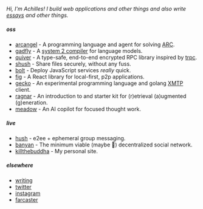 _Hi, I'm Achilles! I build web applications and other things and also write [essays](https://ktb.pub) and other things._

##### oss

- [arcangel](https://github.com/killthebuddh4/arcangel) - A programming language and agent for solving [ARC](https://arcprize.org).
- [gadfly](https://github.com/killthebuddh4/gadfly) - A [system 2 compiler](https://gadfly.run) for language models.
- [quiver](https://github.com/killthebuddh4/quiver) - A type-safe, end-to-end encrypted RPC library inspired by [trpc](https://trpc.io).
- [shush](https://github.com/killthebuddh4/shush) - Share files securely, without any fuss.
- [bolt](https://github.com/killthebuddh4/bolt) - Deploy JavaScript services _really_ quick.
- [fig](https://github.com/killthebuddh4/fig) - A React library for local-first, p2p applications.
- [gecko](https://github.com/killthebuddh4/gecko) - An experimental programming language and golang [XMTP](https://xmtp.org) client.
- [ragnar](https://github.com/killthebuddh4/ragnar) - An introduction to and starter kit for (r)etrieval (a)ugmented (g)eneration.
- [meadow](https://github.com/meadow-sh/meadow) - An AI copilot for focused thought work.

##### live

- [hush](https://hush.ktb.pub) - e2ee + ephemeral group messaging.
- [banyan](https://banyan.sh) - The minimum viable (maybe 😬) decentralized social network.
- [killthebuddha](https://ktb.pub) - My personal site.

##### elsewhere

- [writing](https://ktb.pub)
- [twitter](https://twitter.com/killthebuddha_)
- [instagram](https://instagram.com/killthebuddh4)
- [farcaster](https://warpcast.com/ktb)

